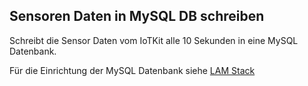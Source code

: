 Sensoren Daten in MySQL DB schreiben
------------------------------------

Schreibt die Sensor Daten vom IoTKit alle 10 Sekunden in eine MySQL Datenbank.

Für die Einrichtung der MySQL Datenbank siehe [LAM Stack](../../LAM/)
